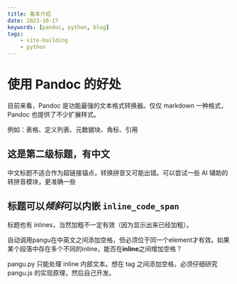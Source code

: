 ```yaml
---
title: 基本介绍
date: 2023-10-17
keywords: [pandoc, python, blog]
tags:
    - site-building
    - python
---
```



# 使用 Pandoc 的好处

目前来看，Pandoc 是功能最强的文本格式转换器。仅仅 markdown 一种格式，Pandoc 也提供了不少扩展样式。

例如：表格、定义列表、元数据块、角标、引用

## 这是第二级标题，有中文

中文标题不适合作为超链接锚点，转换拼音又可能出错。可以尝试一些 AI 辅助的转拼音模块，更准确一些

## 标题可以*倾斜*可以内嵌 `inline_code_span`

标题也有 inlines，当然加粗不一定有效（因为显示出来已经加粗）。

自动调用pangu在中英文之间添加空格，但必须位于同一个element才有效。如果某个段落中存在多个不同的inline，能否在**inline**之间增加空格？

pangu.py 只能处理 inline 内部文本。想在 tag 之间添加空格，必须仔细研究 pangu.js 的实现原理，然后自己开发。

